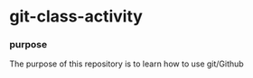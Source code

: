 # git-class-activity


### purpose

The purpose of this repository is to learn how to use git/Github
